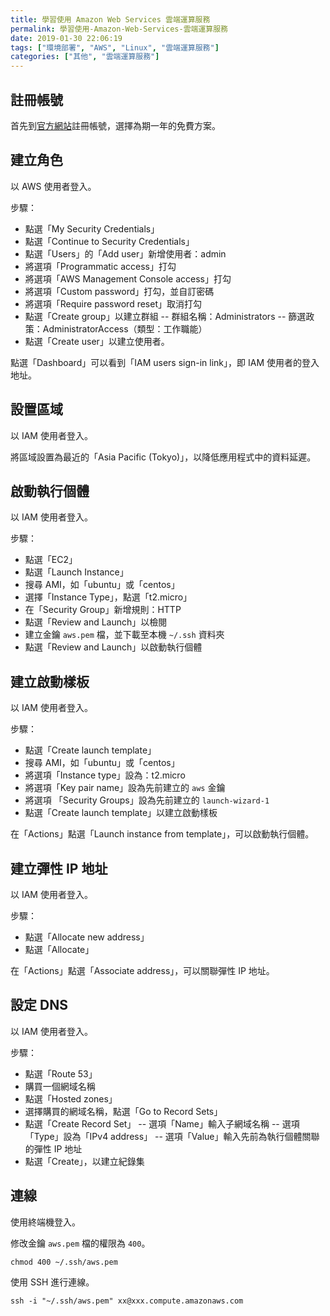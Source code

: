 ```yaml
---
title: 學習使用 Amazon Web Services 雲端運算服務
permalink: 學習使用-Amazon-Web-Services-雲端運算服務
date: 2019-01-30 22:06:19
tags: ["環境部署", "AWS", "Linux", "雲端運算服務"]
categories: ["其他", "雲端運算服務"]
---
```


## 註冊帳號

首先到[官方網站](https://aws.amazon.com/tw/)註冊帳號，選擇為期一年的免費方案。

## 建立角色

以 AWS 使用者登入。

步驟：

- 點選「My Security Credentials」
- 點選「Continue to Security Credentials」
- 點選「Users」的「Add user」新增使用者：admin
- 將選項「Programmatic access」打勾
- 將選項「AWS Management Console access」打勾
- 將選項「Custom password」打勾，並自訂密碼
- 將選項「Require password reset」取消打勾
- 點選「Create group」以建立群組
  -- 群組名稱：Administrators
  -- 篩選政策：AdministratorAccess（類型：工作職能）
- 點選「Create user」以建立使用者。

點選「Dashboard」可以看到「IAM users sign-in link」，即 IAM 使用者的登入地址。

## 設置區域

以 IAM 使用者登入。

將區域設置為最近的「Asia Pacific (Tokyo)」，以降低應用程式中的資料延遲。

## 啟動執行個體

以 IAM 使用者登入。

步驟：

- 點選「EC2」
- 點選「Launch Instance」
- 搜尋 AMI，如「ubuntu」或「centos」
- 選擇「Instance Type」，點選「t2.micro」
- 在「Security Group」新增規則：HTTP
- 點選「Review and Launch」以檢閱
- 建立金鑰 `aws.pem` 檔，並下載至本機 `~/.ssh` 資料夾
- 點選「Review and Launch」以啟動執行個體

## 建立啟動樣板

以 IAM 使用者登入。

步驟：

- 點選「Create launch template」
- 搜尋 AMI，如「ubuntu」或「centos」
- 將選項「Instance type」設為：t2.micro
- 將選項「Key pair name」設為先前建立的 `aws` 金鑰
- 將選項 「Security Groups」設為先前建立的 `launch-wizard-1`
- 點選「Create launch template」以建立啟動樣板

在「Actions」點選「Launch instance from template」，可以啟動執行個體。

## 建立彈性 IP 地址

以 IAM 使用者登入。

步驟：

- 點選「Allocate new address」
- 點選「Allocate」

在「Actions」點選「Associate address」，可以關聯彈性 IP 地址。

## 設定 DNS

以 IAM 使用者登入。

步驟：

- 點選「Route 53」
- 購買一個網域名稱
- 點選「Hosted zones」
- 選擇購買的網域名稱，點選「Go to Record Sets」
- 點選「Create Record Set」
  -- 選項「Name」輸入子網域名稱
  -- 選項「Type」設為「IPv4 address」
  -- 選項「Value」輸入先前為執行個體關聯的彈性 IP 地址
- 點選「Create」，以建立紀錄集

## 連線

使用終端機登入。

修改金鑰 `aws.pem` 檔的權限為 `400`。

```CMD
chmod 400 ~/.ssh/aws.pem
```

使用 SSH 進行連線。

```CMD
ssh -i "~/.ssh/aws.pem" xx@xxx.compute.amazonaws.com
```
